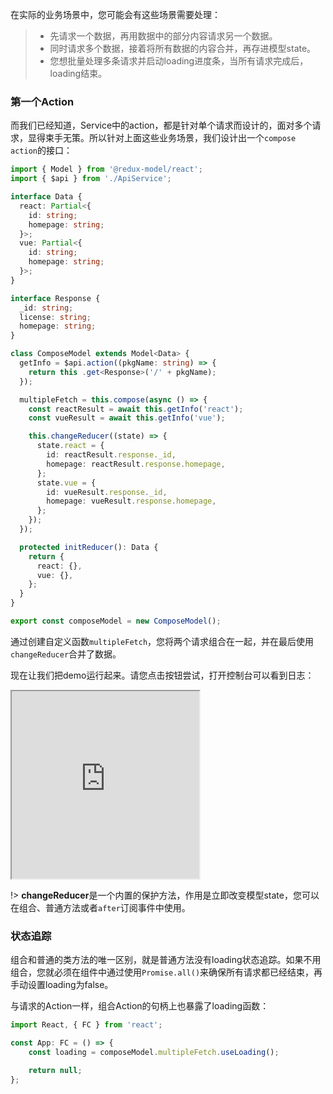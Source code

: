 在实际的业务场景中，您可能会有这些场景需要处理：
>* 先请求一个数据，再用数据中的部分内容请求另一个数据。
>* 同时请求多个数据，接着将所有数据的内容合并，再存进模型state。
>* 您想批量处理多条请求并启动loading进度条，当所有请求完成后，loading结束。

### 第一个Action

而我们已经知道，Service中的action，都是针对单个请求而设计的，面对多个请求，显得束手无策。所以针对上面这些业务场景，我们设计出一个`compose action`的接口：
```typescript
import { Model } from '@redux-model/react';
import { $api } from './ApiService';

interface Data {
  react: Partial<{
    id: string;
    homepage: string;
  }>;
  vue: Partial<{
    id: string;
    homepage: string;
  }>;
}

interface Response {
  _id: string;
  license: string;
  homepage: string;
}

class ComposeModel extends Model<Data> {
  getInfo = $api.action((pkgName: string) => {
    return this .get<Response>('/' + pkgName);
  });

  multipleFetch = this.compose(async () => {
    const reactResult = await this.getInfo('react');
    const vueResult = await this.getInfo('vue');

    this.changeReducer((state) => {
      state.react = {
        id: reactResult.response._id,
        homepage: reactResult.response.homepage,
      };
      state.vue = {
        id: vueResult.response._id,
        homepage: vueResult.response.homepage,
      };
    });
  });

  protected initReducer(): Data {
    return {
      react: {},
      vue: {},
    };
  }
}

export const composeModel = new ComposeModel();
```
通过创建自定义函数`multipleFetch`，您将两个请求组合在一起，并在最后使用`changeReducer`合并了数据。

现在让我们把demo运行起来。请您点击按钮尝试，打开控制台可以看到日志：
<iframe src="https://redux-model.github.io/docs-runtime/compose-action.html" height="300"></iframe>


!> **changeReducer**是一个内置的保护方法，作用是立即改变模型state，您可以在组合、普通方法或者`after`订阅事件中使用。

### 状态追踪
组合和普通的类方法的唯一区别，就是普通方法没有loading状态追踪。如果不用组合，您就必须在组件中通过使用`Promise.all()`来确保所有请求都已经结束，再手动设置loading为false。

与请求的Action一样，组合Action的句柄上也暴露了loading函数：
```typescript
import React, { FC } from 'react';

const App: FC = () => {
    const loading = composeModel.multipleFetch.useLoading();

    return null;
};
```
